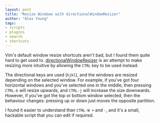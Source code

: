 ```yaml
---
layout: post
title: "Resize Windows with directionalWindowResizer"
author: "Alex Young"
tags: 
- scripts
- plugins
- search
- shortcuts
---
```


Vim's default window resize shortcuts aren't bad, but I found them quite hard to get used to.  [directionalWindowResizer](http://www.vim.org/scripts/script.php?script_id=5051) is an attempt to make resizing more intuitive by allowing the `CTRL` key to be used instead.

The directional keys are used (`hjkl`), and the windows are resized depending on the selected window.  For example, if you've got four horizontal windows and you've selected one in the middle, then pressing `CTRL-k` will resize upwards, and `CTRL-j` will increase the size downwards.  However, if you've got the top or bottom window selected, then the behaviour changes: pressing up or down just moves the opposite partition.

I found it easier to understand than `CTRL-W +` and `-`, and it's a small, hackable script that you can edit if required.
